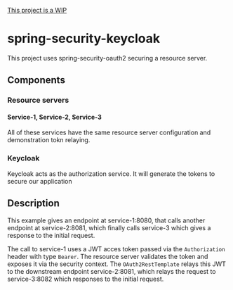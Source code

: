 [This project is a WIP](http://www.repostatus.org/badges/latest/wip.svg "wip badge")

# spring-security-keycloak

This project uses spring-security-oauth2 securing a resource server.

## Components

### Resource servers

#### Service-1, Service-2, Service-3

All of these services have the same resource server configuration and demonstration tokn relaying.

### Keycloak

Keycloak acts as the authorization service. It will generate the tokens to secure our application

## Description

This example gives an endpoint at service-1:8080, that calls another endpoint at service-2:8081, which finally calls service-3 which gives a response to the initial request.

The call to service-1 uses a JWT acces token passed via the `Authorization` header with type `Bearer`. The resource server validates the token and exposes it via the security context. The `OAuth2RestTemplate` relays this JWT to the downstream endpoint service-2:8081, which relays the request to service-3:8082 which responses to the initial request.

